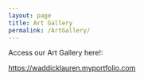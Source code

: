 ```yaml
---
layout: page
title: Art Gallery
permalink: /ArtGallery/
---
```


Access our Art Gallery here!: 

<a href="https://waddicklauren.myportfolio.com/">https://waddicklauren.myportfolio.com</a>
